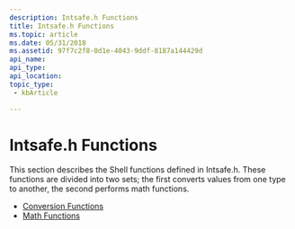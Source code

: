 ```yaml
---
description: Intsafe.h Functions
title: Intsafe.h Functions
ms.topic: article
ms.date: 05/31/2018
ms.assetid: 97f7c2f8-0d1e-4043-9ddf-8187a144429d
api_name: 
api_type: 
api_location: 
topic_type: 
 - kbArticle

---
```


# Intsafe.h Functions

This section describes the Shell functions defined in Intsafe.h. These functions are divided into two sets; the first converts values from one type to another, the second performs math functions.

- [Conversion Functions](conversion-functions-bumper.md)
- [Math Functions](math-functions-bumper.md)

 

 



